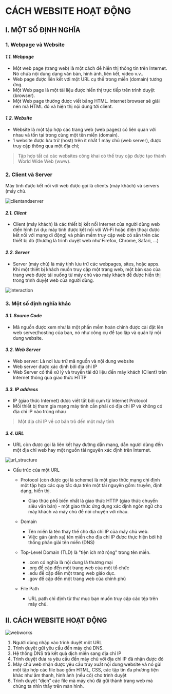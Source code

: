 # **CÁCH WEBSITE HOẠT ĐỘNG**
## **I. MỘT SỐ ĐỊNH NGHĨA**
### **1. Webpage và Website**
#### _1.1. Webpage_
- Một web page (trang web) là một cách để hiển thị thông tin trên Internet. Nó chứa nội dung dạng văn bản, hình ảnh, liên kết, video v.v..
- Web page được liên kết với một URL cụ thể trong miền (domain) tương ứng.
- Một Web page là một tài liệu được hiển thị trực tiếp trên trình duyệt (browser).
- Một Web page thường được viết bằng HTML. Internet browser sẽ giải nén mã HTML đó và hiện thị nội dung tới client.

#### _1.2. Website_
- Website là một tập hợp các trang web (web pages) có liên quan với nhau và tồn tại trong cùng một tên miền (domain).
- 1 website được lưu trữ (host) trên ít nhất 1 máy chủ (web server), được truy cập thông qua một địa chỉ; 
> Tập hợp tất cả các websites công khai có thể truy cập được tạo thành World Wide Web (www).

### **2. Client và Server**
Máy tính được kết nối với web được gọi là clients (máy khách) và servers (máy chủ. 

![clientandserver](client_server.png)

#### _2.1. Client_
* Client (máy khách) là các thiết bị kết nối Internet của người dùng web điển hình (ví dụ: máy tính được kết nối với Wi-Fi hoặc điện thoại được kết nối với mạng di động) và phần mềm truy cập web có sẵn trên các thiết bị đó (thường là trình duyệt web như Firefox, Chrome, Safari, ...)

#### _2.2. Server_
* Server (máy chủ) là máy tính lưu trữ các webpages, sites, hoặc apps. Khi một thiết bị khách muốn truy cập một trang web, một bản sao của trang web được tải xuống từ máy chủ vào máy khách để được hiển thị trong trình duyệt web của người dùng. 

![interaction](interact.jpg)

### **3. Một số định nghĩa khác**
#### _3.1. Source Code_
* Mã nguồn được xem như là một phần mềm hoàn chỉnh được cài đặt lên web server/hosting của bạn, nó như công cụ để tạo lập và quản lý nội dung website.

#### _3.2. Web Server_
* Web server: Là nơi lưu trữ mã nguồn và nội dung website
* Web server được xác định bởi địa chỉ IP
* Web Server có thể xử lý và truyền tải dữ liệu đến máy khách (Client) trên Internet thông qua giao thức HTTP

#### _3.3. IP address_
* IP (giao thức Internet) được viết tắt bởi cụm từ Internet Protocol
* Mỗi thiết bị tham gia mạng máy tính cần phải có địa chỉ IP và không có địa chỉ IP nào trùng nhau
> Một địa chỉ IP về cơ bản trỏ đến một máy tính

#### _3.4. URL_
* URL còn được gọi là liên kết hay đường dẫn mạng, dẫn người dùng đến một địa chỉ web hay một nguồn tài nguyên xác định trên Internet.

![url_structure](url_structure.png)  

* Cấu trúc của một URL
    * Protocol (còn được gọi là scheme) là một giao thức mạng chỉ định một tập hợp các quy tắc dựa trên một tài nguyên gồm: truyền, định dạng, hiển thị.
        * Giao thức phổ biến nhất là giao thức HTTP (giao thức chuyển siêu văn bản) - một giao thức ứng dụng xác định ngôn ngữ cho máy khách và máy chủ để nói chuyện với nhau. 

    * Domain
        * Tên miền là tên thay thế cho địa chỉ IP của máy chủ web.
        * Việc gán (ánh xạ) tên miền cho địa chỉ IP được thực hiện bởi hệ thống phân giải tên miền (DNS)

    * Top-Level Domain (TLD) là "tiện ích mở rộng" trong tên miền.
        * .com có ​​nghĩa là nội dung là thương mại
        * .org đề cập đến một trang web của một tổ chức
        * .edu đề cập đến một trang web giáo dục.
        * .gov đề cập đến một trang web của chính phủ

    * File Path
        * URL path chỉ định từ thư mục bạn muốn truy cập các tệp trên máy chủ.

## **II. CÁCH WEBSITE HOẠT ĐỘNG**
![webworks](web_works.jpg)

1. Người dùng nhập vào trình duyệt một URL
2. Trình duyệt gửi yêu cầu đến máy chủ DNS.
3. Hệ thống DNS trả kết quả dịch miền sang địa chỉ IP
4. Trình duyệt đưa ra yêu cầu đến máy chủ với địa chỉ IP đã nhận được đó
5. Máy chủ web nhận được yêu cầu truy xuất nội dung website và nó gửi một tập hợp các file bao gồm HTML, CSS, các tập tin đa phương tiện khác như âm thanh, hình ảnh (nếu có) cho trình duyệt
6. Trình duyệt “dịch” các file mà máy chủ đã gửi thành trang web mà chúng ta nhìn thấy trên màn hình.
